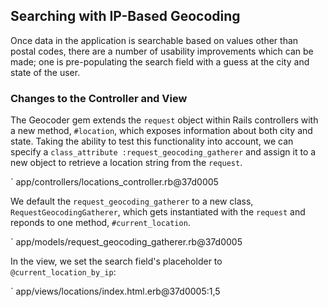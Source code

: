 ## Searching with IP-Based Geocoding

Once data in the application is searchable based on values other than postal
codes, there are a number of usability improvements which can be made; one is
pre-populating the search field with a guess at the city and state of the
user.

### Changes to the Controller and View

The Geocoder gem extends the `request` object within Rails controllers with a
new method, `#location`, which exposes information about both city and state.
Taking the ability to test this functionality into account, we can specify a
`class_attribute :request_geocoding_gatherer` and assign it to a new object to
retrieve a location string from the `request`.

` app/controllers/locations_controller.rb@37d0005

We default the `request_geocoding_gatherer` to a new class,
`RequestGeocodingGatherer`, which gets instantiated with the `request` and
reponds to one method, `#current_location`.

` app/models/request_geocoding_gatherer.rb@37d0005

In the view, we set the search field's placeholder to `@current_location_by_ip`:

` app/views/locations/index.html.erb@37d0005:1,5
